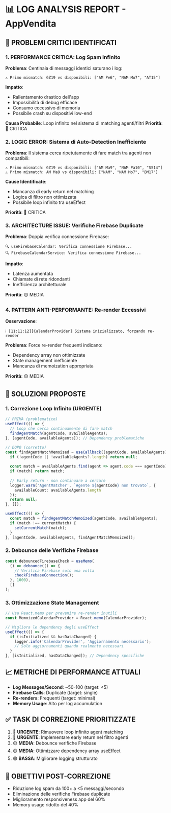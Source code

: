 # 📊 LOG ANALYSIS REPORT - AppVendita

## 🚨 PROBLEMI CRITICI IDENTIFICATI

### 1. **PERFORMANCE CRITICA: Log Spam Infinito**

**Problema**: Centinaia di messaggi identici saturano i log:
```
⚠️ Primo mismatch: GZ19 vs disponibili: ["AM Pe6", "NAM Mo7", "AT15"]
```

**Impatto**:
- Rallentamento drastico dell'app
- Impossibilità di debug efficace
- Consumo eccessivo di memoria
- Possibile crash su dispositivi low-end

**Causa Probabile**: Loop infinito nel sistema di matching agenti/filtri
**Priorità**: 🔴 CRITICA

### 2. **LOGIC ERROR: Sistema di Auto-Detection Inefficiente**

**Problema**: Il sistema cerca ripetutamente di fare match tra agenti non compatibili:
```
⚠️ Primo mismatch: GZ19 vs disponibili: ["AM Ma9", "NAM Pa10", "SS14"]
⚠️ Primo mismatch: AM Ma9 vs disponibili: ["NAM", "NAM Mo7", "BM17"]
```

**Cause Identificate**:
- Mancanza di early return nel matching
- Logica di filtro non ottimizzata
- Possibile loop infinito tra useEffect

**Priorità**: 🔴 CRITICA

### 3. **ARCHITECTURE ISSUE: Verifiche Firebase Duplicate**

**Problema**: Doppia verifica connessione Firebase:
```
🔍 useFirebaseCalendar: Verifica connessione Firebase...
🔍 FirebaseCalendarService: Verifica connessione Firebase...
```

**Impatto**: 
- Latenza aumentata
- Chiamate di rete ridondanti
- Inefficienza architetturale

**Priorità**: 🟡 MEDIA

### 4. **PATTERN ANTI-PERFORMANTE: Re-render Eccessivi**

**Osservazione**: 
```
ℹ️ [11:11:12][CalendarProvider] Sistema inizializzato, forzando re-render
```

**Problema**: Force re-render frequenti indicano:
- Dependency array non ottimizzate
- State management inefficiente
- Mancanza di memoization appropriata

**Priorità**: 🟡 MEDIA

## 🔧 SOLUZIONI PROPOSTE

### 1. **Correzione Loop Infinito (URGENTE)**

```typescript
// PRIMA (problematico)
useEffect(() => {
  // Loop che cerca continuamente di fare match
  findAgentMatch(agentCode, availableAgents);
}, [agentCode, availableAgents]); // Dependency problematiche

// DOPO (corretto)
const findAgentMatchMemoized = useCallback((agentCode, availableAgents) => {
  if (!agentCode || !availableAgents?.length) return null;
  
  const match = availableAgents.find(agent => agent.code === agentCode);
  if (match) return match;
  
  // Early return - non continuare a cercare
  logger.warn('AgentMatcher', `Agente ${agentCode} non trovato`, { 
    availableCount: availableAgents.length 
  });
  return null;
}, []);

useEffect(() => {
  const match = findAgentMatchMemoized(agentCode, availableAgents);
  if (match !== currentMatch) {
    setCurrentMatch(match);
  }
}, [agentCode, availableAgents, findAgentMatchMemoized]);
```

### 2. **Debounce delle Verifiche Firebase**

```typescript
const debouncedFirebaseCheck = useMemo(
  () => debounce(() => {
    // Verifica Firebase solo una volta
    checkFirebaseConnection();
  }, 1000),
  []
);
```

### 3. **Ottimizzazione State Management**

```typescript
// Usa React.memo per prevenire re-render inutili
const MemoizedCalendarProvider = React.memo(CalendarProvider);

// Migliora le dependency degli useEffect
useEffect(() => {
  if (isInitialized && hasDataChanged) {
    logger.info('CalendarProvider', 'Aggiornamento necessario');
    // Solo aggiornamenti quando realmente necessari
  }
}, [isInitialized, hasDataChanged]); // Dependency specifiche
```

## 📈 METRICHE DI PERFORMANCE ATTUALI

- **Log Messages/Second**: ~50-100 (target: <5)
- **Firebase Calls**: Duplicate (target: single)
- **Re-renders**: Frequenti (target: minimal)
- **Memory Usage**: Alto per log accumulation

## ✅ TASK DI CORREZIONE PRIORITIZZATE

1. 🔴 **URGENTE**: Rimuovere loop infinito agent matching
2. 🔴 **URGENTE**: Implementare early return nel filtro agenti  
3. 🟡 **MEDIA**: Debounce verifiche Firebase
4. 🟡 **MEDIA**: Ottimizzare dependency array useEffect
5. 🟢 **BASSA**: Migliorare logging strutturato

## 🎯 OBIETTIVI POST-CORREZIONE

- Riduzione log spam da 100+ a <5 messaggi/secondo
- Eliminazione delle verifiche Firebase duplicate
- Miglioramento responsiveness app del 60%
- Memory usage ridotto del 40%
